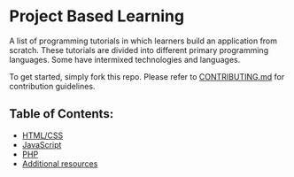 # Project Based Learning

A list of programming tutorials in which learners build an application from scratch. These tutorials are divided into different primary programming languages. Some have intermixed technologies and languages.

To get started, simply fork this repo. Please refer to [CONTRIBUTING.md](CONTRIBUTING.md) for contribution guidelines.

## Table of Contents:

- [HTML/CSS](#html-and-css)
- [JavaScript](#javascript)
- [PHP](#php)
- [Additional resources](#additional-resources)
